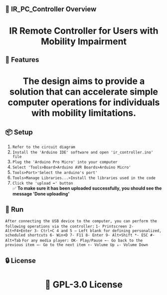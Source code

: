 <!-- Proje-Resmi -->

## 👀 IR_PC_Controller Overview  
<h1 align="center">IR Remote Controller for Users with Mobility Impairment</h1>  


## 🚀 Features  
<h1 align="center">The design aims to provide a solution that can accelerate simple computer operations for individuals with mobility limitations.</h1>  


## 📦 Setup 
1. `Refer to the circuit diagram`
2. `Install the 'Arduino IDE' software and open 'ir_controller.ino' file`
3. `Plug the 'Arduino Pro Micro' into your computer`
4. `Select 'Tools>Board>Arduino AVR Boards>Arduino Micro'`
5. `Tools>Port>'Select the arduino's port'`
6. `Tools>Manage Libraries...>Install the libraries used in the code`
7. `Click the 'upload ➡️' button`  
✅ **To make sure it has been uploaded successfully, you should see the message 'Done uploading'**  

## 🎉 Run  
`After connecting the USB device to the computer, you can perform the following operations via the controller:`
`
1- Printscreen
2- Alt+F4+Enter
3- Ctrl+C
4 and 5 – Left blank for defining personalized, scheduled shortcuts
6- Win+D
7- F11
8- Enter
9- Alt+Shift
*- ESC
#- Alt+Tab
`
`
For any media player:
OK- Play/Pause
←- Go back to the previous item
→- Go to the next item
↑- Volume Up
↓- Volume Down
`


## 🔒 License  
<h1 align="center">📜 GPL-3.0 License</h1>  
